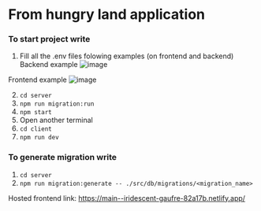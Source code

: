 # From hungry land application

### To start project write
1. Fill all the .env files folowing examples (on frontend and backend)
Backend example
![image](https://user-images.githubusercontent.com/80485151/217371985-9c76c88e-c18e-4781-b65d-3ddf672690a8.png)

Frontend example
![image](https://user-images.githubusercontent.com/80485151/217372128-533cfd6a-8ff3-473c-8b6c-d525649afc51.png)


2. ```cd server```
3. ```npm run migration:run```
4. ```npm start```
5. Open another terminal
6. ```cd client```
7. ```npm run dev```

### To generate migration write
1. ```cd server```
2. ```npm run migration:generate -- ./src/db/migrations/<migration_name>```


Hosted frontend link: https://main--iridescent-gaufre-82a17b.netlify.app/
